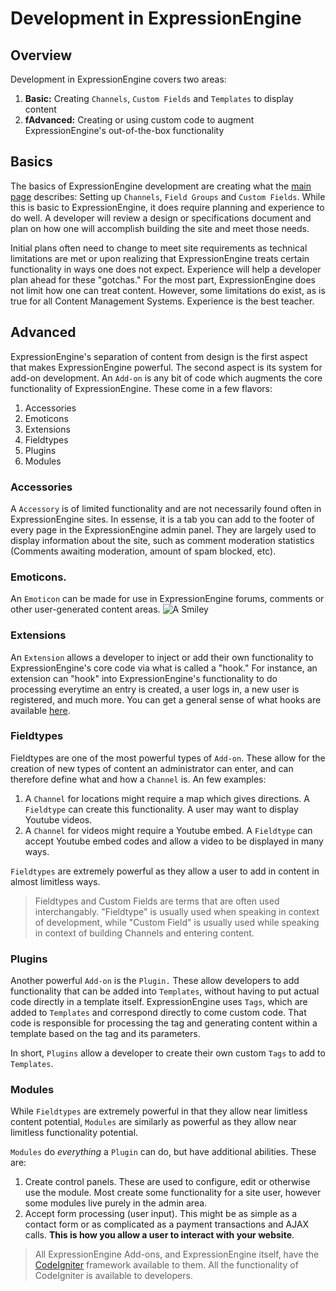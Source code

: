 # Development in ExpressionEngine

## Overview
Development in ExpressionEngine covers two areas:

1. **Basic:** Creating `Channels`, `Custom Fields` and `Templates` to display content
2. **fAdvanced:** Creating or using custom code to augment ExpressionEngine's out-of-the-box functionality

## Basics
The basics of ExpressionEngine development are creating what the [main page](/) describes: Setting up `Channels`, `Field Groups` and `Custom Fields`. While this is basic to ExpressionEngine, it does require planning and experience to do well. A developer will review a design or specifications document and plan on how one will accomplish building the site and meet those needs.

Initial plans often need to change to meet site requirements as technical limitations are met or upon realizing that ExpressionEngine treats certain functionality in ways one does not expect. Experience will help a developer plan ahead for these "gotchas." For the most part, ExpressionEngine does not limit how one can treat content. However, some limitations do exist, as is true for all Content Management Systems. Experience is the best teacher.

## Advanced
ExpressionEngine's separation of content from design is the first aspect that makes ExpressionEngine powerful. The second aspect is its system for add-on development. An `Add-on` is any bit of code which augments the core functionality of ExpressionEngine. These come in a few flavors:

1. Accessories
2. Emoticons
3. Extensions
4. Fieldtypes
5. Plugins
6. Modules

### Accessories
A `Accessory` is of limited functionality and are not necessarily found often in ExpressionEngine sites. In essense, it is a tab you can add to the footer of every page in the ExpressionEngine admin panel. They are largely used to display information about the site, such as comment moderation statistics (Comments awaiting moderation, amount of spam blocked, etc).

### Emoticons.
An `Emoticon` can be made for use in ExpressionEngine forums, comments or other user-generated content areas. ![A Smiley](http://ellislab.com/images/smileys/grin.gif)

### Extensions
An `Extension` allows a developer to inject or add their own functionality to ExpressionEngine's core code via what is called a "hook." For instance, an extension can "hook" into ExpressionEngine's functionality to do processing everytime an entry is created, a user logs in, a new user is registered, and much more. You can get a general sense of what hooks are available [here](http://expressionengine.com/user_guide/development/extension_hooks/index.html).

### Fieldtypes
Fieldtypes are one of the most powerful types of `Add-on`. These allow for the creation of new types of content an administrator can enter, and can therefore define what and how a `Channel` is. An few examples: 

1. A `Channel` for locations might require a map which gives directions. A `Fieldtype` can create this functionality. A user may want to display Youtube videos. 
2. A `Channel` for videos might require a Youtube embed. A `Fieldtype` can accept Youtube embed codes and allow a video to be displayed in many ways. 

`Fieldtypes` are extremely powerful as they allow a user to add in content in almost limitless ways.

> Fieldtypes and Custom Fields are terms that are often used interchangably. "Fieldtype" is usually used when speaking in context of development, while "Custom Field" is usually used while speaking in context of building Channels and entering content.

### Plugins
Another powerful `Add-on` is the `Plugin.` These allow developers to add functionality that can be added into `Templates`, without having to put actual code directly in a template itself. ExpressionEngine uses `Tags`, which are added to `Templates` and correspond directly to come custom code. That code is responsible for processing the tag and generating content within a template based on the tag and its parameters.

In short, `Plugins` allow a developer to create their own custom `Tags` to add to `Templates`.

### Modules
While `Fieldtypes` are extremely powerful in that they allow near limitless content potential, `Modules` are similarly as powerful as they allow near limitless functionality potential.

`Modules` do *everything* a `Plugin` can do, but have additional abilities. These are:

1. Create control panels. These are used to configure, edit or otherwise use the module. Most create some functionality for a site user, however some modules live purely in the admin area.
2. Accept form processing (user input). This might be as simple as a contact form or as complicated as a payment transactions and AJAX calls. **This is how you allow a user to interact with your website**.

> All ExpressionEngine Add-ons, and ExpressionEngine itself, have the [CodeIgniter](http://codeigniter.com/) framework available to them. All the functionality of CodeIgniter is available to developers.











